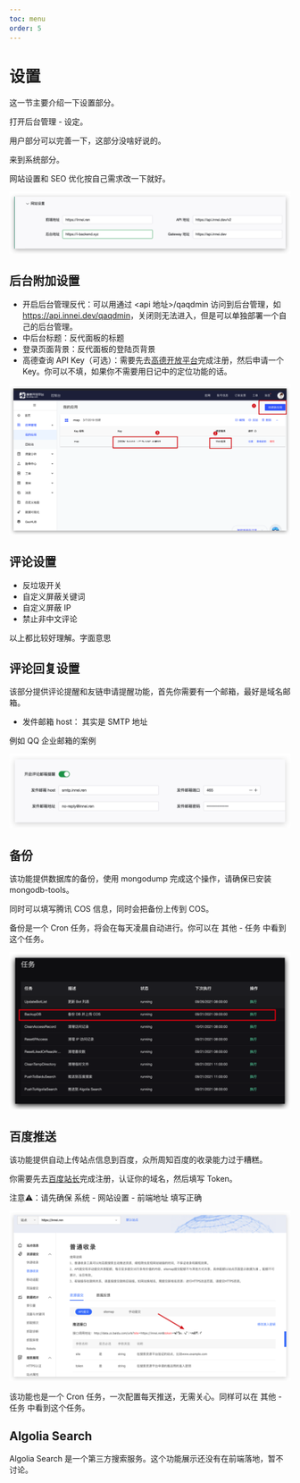 ```yaml
---
toc: menu
order: 5
---
```


# 设置

这一节主要介绍一下设置部分。

打开后台管理 - 设定。

用户部分可以完善一下，这部分没啥好说的。

来到系统部分。

网站设置和 SEO 优化按自己需求改一下就好。

![imw5ro](https://raw.githubusercontent.com/mx-space/docs-images/master/images/imw5ro.png)

## 后台附加设置

- 开启后台管理反代：可以用通过 &lt;api 地址>/qaqdmin 访问到后台管理，如 <https://api.innei.dev/qaqdmin>，关闭则无法进入，但是可以单独部署一个自己的后台管理。
- 中后台标题：反代面板的标题
- 登录页面背景：反代面板的登陆页背景
- 高德查询 API Key（可选）：需要先去[高德开放平台](https://console.amap.com/dev/key/app)完成注册，然后申请一个 Key。你可以不填，如果你不需要用日记中的定位功能的话。

![G7De6D](https://raw.githubusercontent.com/mx-space/docs-images/master/images/G7De6D.png)

## 评论设置

- 反垃圾开关
- 自定义屏蔽关键词
- 自定义屏蔽 IP
- 禁止非中文评论

以上都比较好理解。字面意思

## 评论回复设置

该部分提供评论提醒和友链申请提醒功能，首先你需要有一个邮箱，最好是域名邮箱。

- 发件邮箱 host： 其实是 SMTP 地址

例如 QQ 企业邮箱的案例

![Xs8g1K](https://raw.githubusercontent.com/mx-space/docs-images/master/images/Xs8g1K.png)

## 备份

该功能提供数据库的备份，使用 mongodump 完成这个操作，请确保已安装 mongodb-tools。

同时可以填写腾讯 COS 信息，同时会把备份上传到 COS。

备份是一个 Cron 任务，将会在每天凌晨自动进行。你可以在 其他 - 任务 中看到这个任务。

![AfN20h](https://raw.githubusercontent.com/mx-space/docs-images/master/images/AfN20h.png)

## 百度推送

该功能提供自动上传站点信息到百度，众所周知百度的收录能力过于糟糕。

你需要先去[百度站长](https://ziyuan.baidu.com/linksubmit/index)完成注册，认证你的域名，然后填写 Token。

<Alert type="info">
注意⚠️：请先确保 系统 - 网站设置 - 前端地址 填写正确
</Alert>

![zEgXj5](https://raw.githubusercontent.com/mx-space/docs-images/master/images/zEgXj5.png)

该功能也是一个 Cron 任务，一次配置每天推送，无需关心。同样可以在 其他 - 任务 中看到这个任务。

## Algolia Search

Algolia Search 是一个第三方搜索服务。这个功能展示还没有在前端落地，暂不讨论。
